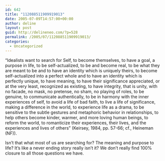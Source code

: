 ```yaml
---
id: 642
title: "112088511909919013"
date: 2005-07-09T14:57:00+00:00
author: deline
layout: post
guid: http://delineneo.com/?p=528
permalink: /2005/07/112088511909919013/
categories:
  - Uncategorized
---
```

&#8220;Idealists want to search for Self, to become themselves, to have a goal, a purpose in life, to be self-actualized, to be and become real, to be what they are meant to be and to have an identity which is uniquely theirs, to become self-actualized into a perfect whole and to have an identity which is perfectly unique, to have meaning, to have their significance appreciated, or at the very least, recognized as existing, to have integrity, that is unity, with no facade, no mask, no pretense, no sham, no playing of roles, to be genuine, to communicate authentically, to be in harmony with the inner experiences of self, to avoid a life of bad faith, to live a life of significance, making a difference in the world, to experience life as a drama, to be sensitive to the subtle gestures and metaphoric behavior in relationships, to help others become kinder, warmer, and more loving human beings, to reform the world, to romanticize their experiences, their lives, and the experiences and lives of others&#8221; (Keirsey, 1984, pp. 57-66; cf., Heineman (NF)).

Isn&#8217;t that what most of us are searching for? The meaning and purpose to life? It&#8217;s like a never ending story really isn&#8217;t it? We don&#8217;t really find 100% closure to all those questions we have.
